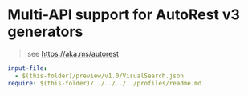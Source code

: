 # Multi-API support for AutoRest v3 generators

> see https://aka.ms/autorest

``` yaml $(enable-multi-api)
input-file:
  - $(this-folder)/preview/v1.0/VisualSearch.json
require: $(this-folder)/../../../../profiles/readme.md
```
